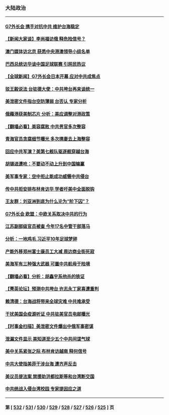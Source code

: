### 大陆政治
---
#### [G7外长会 携手对抗中共 维护台海稳定](../../pages/ncid277/n13975046.md) 
#### [【新闻大家谈】李尚福访俄 释危险信号？](../../pages/ncid277/n13975035.md) 
#### [澳门媒体访北京 获悉中央港澳领导小组名单](../../pages/ncid277/n13974947.md) 
#### [巴西总统访华谈中国足球联赛 引网民热议](../../pages/ncid277/n13974823.md) 
#### [【全球新闻】G7外长会日本开幕 应对中共成焦点](../../pages/ncid277/n13974860.md) 
#### [驳王毅说法 台驻德大使：中共垮台再来谈统一](../../pages/ncid277/n13974699.md) 
#### [美泄密文件指台空防薄弱 台否认 专家分析](../../pages/ncid277/n13974597.md) 
#### [俄藉港获美制芯片 分析：美应调整对港政策](../../pages/ncid277/n13974702.md) 
#### [【翻墙必看】美容腐败 中共男官多次整容](../../pages/ncid277/n13974588.md) 
#### [青海官员贪腐细节曝光 多次携妻去上海整容](../../pages/ncid277/n13974521.md) 
#### [回应中共军演？美第七舰队驱逐舰穿越台海](../../pages/ncid277/n13974514.md) 
#### [胡锡进遭呛：不要动不动上升到中国输赢](../../pages/ncid277/n13974445.md) 
#### [美军事专家：空中拒止能成功威慑中共侵台](../../pages/ncid277/n13972584.md) 
#### [传中共拒安排布林肯访华 学者吁美中全面脱钩](../../pages/ncid277/n13974274.md) 
#### [王友群：刘亚洲到底为什么沦为“阶下囚”？](../../pages/ncid277/n13973940.md) 
#### [G7外长会 欧盟：中欧关系取决中共的行为](../../pages/ncid277/n13974281.md) 
#### [江苏副部级官员被查 今年17名中管干部落马](../../pages/ncid277/n13974235.md) 
#### [分析：一地鸡毛 习近平10年足球梦碎](../../pages/ncid277/n13973305.md) 
#### [产能外移郑州富士康员工大减 周边商业街死寂](../../pages/ncid277/n13973948.md) 
#### [美海军有三种强大武器 可置中共航母于险境](../../pages/ncid277/n13970837.md) 
#### [【翻墙必看】分析：胡鑫宇系他杀的铁证](../../pages/ncid277/n13973906.md) 
#### [【菁英论坛】预测中共垮台 许志永丁家喜遭重判](../../pages/ncid277/n13973734.md) 
#### [赖清德：台海战将带来全球灾难 中共难承受](../../pages/ncid277/n13973747.md) 
#### [干扰美国会疫源听证 中共驻美官员电邮曝光](../../pages/ncid277/n13973726.md) 
#### [【时事金扫描】美泄密文件爆出中俄军事密谋](../../pages/ncid277/n13973567.md) 
#### [泄漏文件显示 美知道至少五个中共间谍气球](../../pages/ncid277/n13973674.md) 
#### [美中关系紧张之际 布林肯访越南 释何信号](../../pages/ncid277/n13973687.md) 
#### [中共大使指美菲干涉台海 遭齐声反击](../../pages/ncid277/n13973677.md) 
#### [美议员提法案 禁援助洪都拉斯等和台湾断交国](../../pages/ncid277/n13973659.md) 
#### [中共统战入侵台湾校园 专家提因应之道](../../pages/ncid277/n13973016.md) 

---
#### 第 [ [532](./532.md) / [531](./531.md) / [530](./530.md) / [529](./529.md) / [528](./528.md) / [527](./527.md) / [526](./526.md) / [525](./525.md) ] 页
